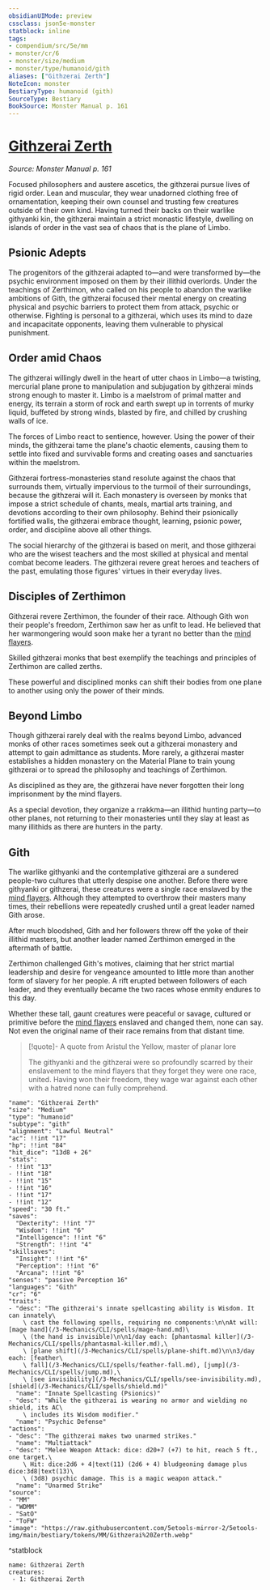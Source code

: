 ```yaml
---
obsidianUIMode: preview
cssclass: json5e-monster
statblock: inline
tags:
- compendium/src/5e/mm
- monster/cr/6
- monster/size/medium
- monster/type/humanoid/gith
aliases: ["Githzerai Zerth"]
NoteIcon: monster
BestiaryType: humanoid (gith)
SourceType: Bestiary
BookSource: Monster Manual p. 161
---
```

# [Githzerai Zerth](3-Mechanics\CLI\bestiary\humanoid/githzerai-zerth.md)
*Source: Monster Manual p. 161*  

Focused philosophers and austere ascetics, the githzerai pursue lives of rigid order. Lean and muscular, they wear unadorned clothing free of ornamentation, keeping their own counsel and trusting few creatures outside of their own kind. Having turned their backs on their warlike githyanki kin, the githzerai maintain a strict monastic lifestyle, dwelling on islands of order in the vast sea of chaos that is the plane of Limbo.

## Psionic Adepts

The progenitors of the githzerai adapted to—and were transformed by—the psychic environment imposed on them by their illithid overlords. Under the teachings of Zerthimon, who called on his people to abandon the warlike ambitions of Gith, the githzerai focused their mental energy on creating physical and psychic barriers to protect them from attack, psychic or otherwise. Fighting is personal to a githzerai, which uses its mind to daze and incapacitate opponents, leaving them vulnerable to physical punishment.

## Order amid Chaos

The githzerai willingly dwell in the heart of utter chaos in Limbo—a twisting, mercurial plane prone to manipulation and subjugation by githzerai minds strong enough to master it. Limbo is a maelstrom of primal matter and energy, its terrain a storm of rock and earth swept up in torrents of murky liquid, buffeted by strong winds, blasted by fire, and chilled by crushing walls of ice.

The forces of Limbo react to sentience, however. Using the power of their minds, the githzerai tame the plane's chaotic elements, causing them to settle into fixed and survivable forms and creating oases and sanctuaries within the maelstrom.

Githzerai fortress-monasteries stand resolute against the chaos that surrounds them, virtually impervious to the turmoil of their surroundings, because the githzerai will it. Each monastery is overseen by monks that impose a strict schedule of chants, meals, martial arts training, and devotions according to their own philosophy. Behind their psionically fortified walls, the githzerai embrace thought, learning, psionic power, order, and discipline above all other things.

The social hierarchy of the githzerai is based on merit, and those githzerai who are the wisest teachers and the most skilled at physical and mental combat become leaders. The githzerai revere great heroes and teachers of the past, emulating those figures' virtues in their everyday lives.

## Disciples of Zerthimon

Githzerai revere Zerthimon, the founder of their race. Although Gith won their people's freedom, Zerthimon saw her as unfit to lead. He believed that her warmongering would soon make her a tyrant no better than the [mind flayers](/3-Mechanics/CLI/bestiary/aberration/mind-flayer.md).

Skilled githzerai monks that best exemplify the teachings and principles of Zerthimon are called zerths.

These powerful and disciplined monks can shift their bodies from one plane to another using only the power of their minds.

## Beyond Limbo

Though githzerai rarely deal with the realms beyond Limbo, advanced monks of other races sometimes seek out a githzerai monastery and attempt to gain admittance as students. More rarely, a githzerai master establishes a hidden monastery on the Material Plane to train young githzerai or to spread the philosophy and teachings of Zerthimon.

As disciplined as they are, the githzerai have never forgotten their long imprisonment by the mind flayers.

As a special devotion, they organize a rrakkma—an illithid hunting party—to other planes, not returning to their monasteries until they slay at least as many illithids as there are hunters in the party.

## Gith

The warlike githyanki and the contemplative githzerai are a sundered people-two cultures that utterly despise one another. Before there were githyanki or githzerai, these creatures were a single race enslaved by the [mind flayers](/3-Mechanics/CLI/bestiary/aberration/mind-flayer.md). Although they attempted to overthrow their masters many times, their rebellions were repeatedly crushed until a great leader named Gith arose.

After much bloodshed, Gith and her followers threw off the yoke of their illithid masters, but another leader named Zerthimon emerged in the aftermath of battle.

Zerthimon challenged Gith's motives, claiming that her strict martial leadership and desire for vengeance amounted to little more than another form of slavery for her people. A rift erupted between followers of each leader, and they eventually became the two races whose enmity endures to this day.

Whether these tall, gaunt creatures were peaceful or savage, cultured or primitive before the [mind flayers](/3-Mechanics/CLI/bestiary/aberration/mind-flayer.md) enslaved and changed them, none can say. Not even the original name of their race remains from that distant time.

> [!quote]- A quote from Aristul the Yellow, master of planar lore  
> 
> The githyanki and the githzerai were so profoundly scarred by their enslavement to the mind flayers that they forget they were one race, united. Having won their freedom, they wage war against each other with a hatred none can fully comprehend.


```statblock
"name": "Githzerai Zerth"
"size": "Medium"
"type": "humanoid"
"subtype": "gith"
"alignment": "Lawful Neutral"
"ac": !!int "17"
"hp": !!int "84"
"hit_dice": "13d8 + 26"
"stats":
- !!int "13"
- !!int "18"
- !!int "15"
- !!int "16"
- !!int "17"
- !!int "12"
"speed": "30 ft."
"saves":
  "Dexterity": !!int "7"
  "Wisdom": !!int "6"
  "Intelligence": !!int "6"
  "Strength": !!int "4"
"skillsaves":
  "Insight": !!int "6"
  "Perception": !!int "6"
  "Arcana": !!int "6"
"senses": "passive Perception 16"
"languages": "Gith"
"cr": "6"
"traits":
- "desc": "The githzerai's innate spellcasting ability is Wisdom. It can innately\
    \ cast the following spells, requiring no components:\n\nAt will: [mage hand](/3-Mechanics/CLI/spells/mage-hand.md)\
    \ (the hand is invisible)\n\n1/day each: [phantasmal killer](/3-Mechanics/CLI/spells/phantasmal-killer.md),\
    \ [plane shift](/3-Mechanics/CLI/spells/plane-shift.md)\n\n3/day each: [feather\
    \ fall](/3-Mechanics/CLI/spells/feather-fall.md), [jump](/3-Mechanics/CLI/spells/jump.md),\
    \ [see invisibility](/3-Mechanics/CLI/spells/see-invisibility.md), [shield](/3-Mechanics/CLI/spells/shield.md)"
  "name": "Innate Spellcasting (Psionics)"
- "desc": "While the githzerai is wearing no armor and wielding no shield, its AC\
    \ includes its Wisdom modifier."
  "name": "Psychic Defense"
"actions":
- "desc": "The githzerai makes two unarmed strikes."
  "name": "Multiattack"
- "desc": "Melee Weapon Attack: dice: d20+7 (+7) to hit, reach 5 ft., one target.\
    \ Hit: dice:2d6 + 4|text(11) (2d6 + 4) bludgeoning damage plus dice:3d8|text(13)\
    \ (3d8) psychic damage. This is a magic weapon attack."
  "name": "Unarmed Strike"
"source":
- "MM"
- "WDMM"
- "SatO"
- "ToFW"
"image": "https://raw.githubusercontent.com/5etools-mirror-2/5etools-img/main/bestiary/tokens/MM/Githzerai%20Zerth.webp"
```
^statblock

```encounter-table
name: Githzerai Zerth
creatures:
 - 1: Githzerai Zerth
```